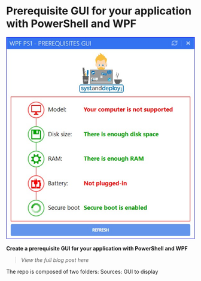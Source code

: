 # Prerequisite GUI for your application with PowerShell and WPF
![alt text](https://github.com/damienvanrobaeys/PS1_WPF_PrerequisitesGUI_1/blob/master/Sources/preview.jpg)

**Create a prerequisite GUI for your application with PowerShell and WPF**

> *View the full blog post here*

The repo is composed of two folders:
Sources: GUI to display
